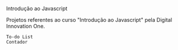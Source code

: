 
Introdução ao Javascript

Projetos referentes ao curso "Introdução ao Javascript" pela Digital Innovation One.

    To-do List
    Contador

